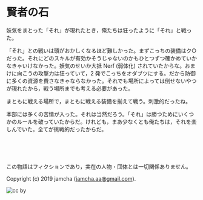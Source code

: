 

# 賢者の石

妖気をまとった「それ」が現れたとき，俺たちは狂ったように「それ」と戦った。  

「それ」との戦いは頭がおかしくなるほど難しかった。まずこっちの装備はク○だった。それにどのスキルが有効かそうじゃないのかもひとつずつ確かめていかなきゃいけなかった。妖気のせいか大抵 Nerf (弱体化) されていたからな。おまけに向こうの攻撃力は狂っていて，2 発でこっちをオダブツにする。だから防御に多くの資源を費さなきゃならなかった。それでも場所によっては倒せないやつが現れたから，戦う場所までも考える必要があった。  

まともに戦える場所で，まともに戦える装備を揃えて戦う。刺激的だったね。  

本部には多くの苦情が入った。それは当然だろう。「それ」は勝つためにいくつかのルールを破っていたからだ。けれども，まあ少なくとも俺たちは，それを楽しんでいた。全てが挑戦的だったからだ。  

<br>  
<br>  

<br>  

この物語はフィクションであり，実在の人物・団体とは一切関係ありません。  

Copyright (c) 2019 jamcha (jamcha.aa@gmail.com).  

![cc by](https://i.creativecommons.org/l/by/4.0/88x31.png)  

